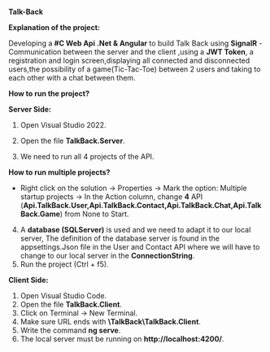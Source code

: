 **Talk-Back**

**Explanation of the project:**

Developing a **#C Web Api .Net & Angular** to build Talk Back using **SignalR** - Communication between
the server and the client ,using a **JWT Token**, a registration and login screen,displaying all
connected and disconnected users,the possibility of a game(Tic-Tac-Toe) between 2 users and taking 
to each other with a chat between them.

**How to run the project?**

**Server Side:**

1) Open Visual Studio 2022.

2) Open the file **TalkBack.Server**.

3) We need to run all 4 projects of the API.

**How to run multiple projects?**

* Right click on the solution -> Properties -> Mark the option: Multiple startup projects -> In the Action column, change **4** API
  (**Api.TalkBack.User,Api.TalkBack.Contact,Api.TalkBack.Chat,Api.TalkBack.Game**) from None to Start.
4) A **database (SQLServer)** is used and we need to adapt it to our local server,
  The definition of the database server is found in the appsettings.Json file
  in the User and Contact API where we will have to change to our local server in the **ConnectionString**.
5) Run the project (Ctrl + f5).

**Client Side:**

1) Open Visual Studio Code.
2) Open the file **TalkBack.Client**.
3) Click on Terminal -> New Terminal.
4) Make sure URL ends with **\TalkBack\TalkBack.Client**.
5) Write the command **ng serve**.
6) The local server must be running on **http://localhost:4200/**.
